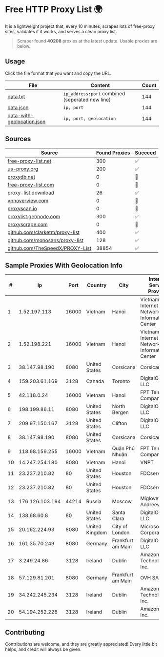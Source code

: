 
# Free HTTP Proxy List 🌍

It is a lightweight project that, every 10 minutes, scrapes lots of free-proxy sites, validates if it works, and serves a clean proxy list.


> Scraper found **40208** proxies at the latest update. Usable proxies are below.

## Usage

Click the file format that you want and copy the URL.


|File|Content|Count|
|----|-------|-----|
|[data.txt](https://raw.githubusercontent.com/themiralay/Proxy-List-World/master/data.txt)|`ip_address:port` combined (seperated new line)|144|
|[data.json](https://raw.githubusercontent.com/themiralay/Proxy-List-World/master/data.json)|`ip, port`|144|
|[data-with-geolocation.json](https://raw.githubusercontent.com/themiralay/Proxy-List-World/master/data-with-geolocation.json)|`ip, port, geolocation`|144|

## Sources

|Source|Found Proxies|Succeed|
|------|-------------|-------|
|[free-proxy-list.net](https://free-proxy-list.net)|300|✅|
|[us-proxy.org](https://www.us-proxy.org)|200|✅|
|[proxydb.net](http://proxydb.net)|0|🚫|
|[free-proxy-list.com](https://free-proxy-list.com/?page=&port=&type%5B%5D=http&type%5B%5D=https&up_time=0&search=Search)|0|🚫|
|[proxy-list.download](https://www.proxy-list.download/HTTP)|26|✅|
|[vpnoverview.com](https://vpnoverview.com/privacy/anonymous-browsing/free-proxy-servers)|0|🚫|
|[proxyscan.io](https://www.proxyscan.io)|0|🚫|
|[proxylist.geonode.com](https://proxylist.geonode.com/api/proxy-list?limit=300&page=1&sort_by=lastChecked&sort_type=desc&protocols=http,https)|300|✅|
|[proxyscrape.com](https://api.proxyscrape.com/v2/?request=displayproxies&protocol=http&timeout=10000&country=all&ssl=all&anonymity=all)|0|🚫|
|[github.com/clarketm/proxy-list](https://raw.githubusercontent.com/clarketm/proxy-list/master/proxy-list-raw.txt)|400|✅|
|[github.com/monosans/proxy-list](https://raw.githubusercontent.com/monosans/proxy-list/main/proxies/http.txt)|128|✅|
|[github.com/TheSpeedX/PROXY-List](https://raw.githubusercontent.com/TheSpeedX/PROXY-List/master/http.txt)|38854|✅|


## Sample Proxies With Geolocation Info

|#|Ip|Port|Country|City|Internet Service Provider|
|-|--|----|-------|----|-------------------------|
|1|1.52.197.113|16000|Vietnam|Hanoi|Vietnam Internet Network Information Center|
|2|1.52.198.221|16000|Vietnam|Hanoi|Vietnam Internet Network Information Center|
|3|38.147.98.190|8080|United States|Corsicana|Corsicana ISD|
|4|159.203.61.169|3128|Canada|Toronto|DigitalOcean, LLC|
|5|42.118.0.24|16000|Vietnam|Hanoi|FPT Telecom Company|
|6|198.199.86.11|8080|United States|North Bergen|DigitalOcean, LLC|
|7|209.97.150.167|3128|United States|Clifton|DigitalOcean, LLC|
|8|38.147.98.190|8080|United States|Corsicana|Corsicana ISD|
|9|118.68.159.255|16000|Vietnam|Quận Phú Nhuận|FPT Telecom Company|
|10|14.247.254.180|8080|Vietnam|Hanoi|VNPT|
|11|23.237.210.82|80|United States|Houston|FDCservers.net|
|12|23.237.210.82|80|United States|Houston|FDCservers.net|
|13|176.126.103.194|44214|Russia|Moscow|Miglovets Egor Andreevich|
|14|138.68.60.8|80|United States|Santa Clara|DigitalOcean, LLC|
|15|20.162.224.93|8080|United Kingdom|City of London|Microsoft Corporation|
|16|161.35.70.249|8080|Germany|Frankfurt am Main|DigitalOcean, LLC|
|17|3.249.24.86|3128|Ireland|Dublin|Amazon Technologies Inc.|
|18|57.129.81.201|8080|Germany|Frankfurt am Main|OVH SAS|
|19|34.242.245.234|3128|Ireland|Dublin|Amazon Technologies Inc.|
|20|54.194.252.228|3128|Ireland|Dublin|Amazon.com, Inc.|



## Contributing

Contributions are welcome, and they are greatly appreciated! Every
little bit helps, and credit will always be given.

